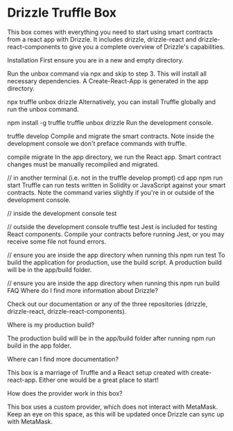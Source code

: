 # Drizzle Truffle Box

This box comes with everything you need to start using smart contracts from a react app with Drizzle. It includes drizzle, drizzle-react and drizzle-react-components to give you a complete overview of Drizzle's capabilities.

Installation
First ensure you are in a new and empty directory.

Run the unbox command via npx and skip to step 3. This will install all necessary dependencies. A Create-React-App is generated in the app directory.

npx truffle unbox drizzle
Alternatively, you can install Truffle globally and run the unbox command.

npm install -g truffle
truffle unbox drizzle
Run the development console.

truffle develop
Compile and migrate the smart contracts. Note inside the development console we don't preface commands with truffle.

compile
migrate
In the app directory, we run the React app. Smart contract changes must be manually recompiled and migrated.

// in another terminal (i.e. not in the truffle develop prompt)
cd app
npm run start
Truffle can run tests written in Solidity or JavaScript against your smart contracts. Note the command varies slightly if you're in or outside of the development console.

// inside the development console
test

// outside the development console
truffle test
Jest is included for testing React components. Compile your contracts before running Jest, or you may receive some file not found errors.

// ensure you are inside the app directory when running this
npm run test
To build the application for production, use the build script. A production build will be in the app/build folder.

// ensure you are inside the app directory when running this
npm run build
FAQ
Where do I find more information about Drizzle?

Check out our documentation or any of the three repositories (drizzle, drizzle-react, drizzle-react-components).

Where is my production build?

The production build will be in the app/build folder after running npm run build in the app folder.

Where can I find more documentation?

This box is a marriage of Truffle and a React setup created with create-react-app. Either one would be a great place to start!

How does the provider work in this box?

This box uses a custom provider, which does not interact with MetaMask. Keep an eye on this space, as this will be updated once Drizzle can sync up with MetaMask.